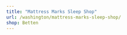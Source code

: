 ```yaml
---
title: "Mattress Marks Sleep Shop"
url: /washington/mattress-marks-sleep-shop/
shop: Betten
---
```

